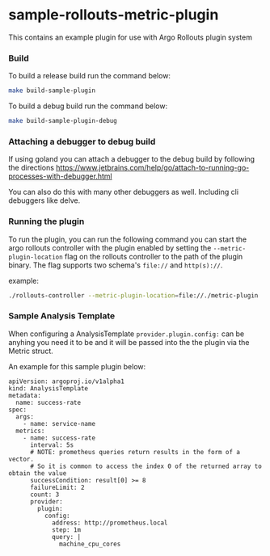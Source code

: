 # sample-rollouts-metric-plugin
This contains an example plugin for use with Argo Rollouts plugin system

### Build

To build a release build run the command below:
```bash
make build-sample-plugin
```

To build a debug build run the command below:
```bash
make build-sample-plugin-debug
```

### Attaching a debugger to debug build
If using goland you can attach a debugger to the debug build by following the directions https://www.jetbrains.com/help/go/attach-to-running-go-processes-with-debugger.html

You can also do this with many other debuggers as well. Including cli debuggers like delve.

### Running the plugin
To run the plugin, you can run the following command you can start the argo rollouts controller with the plugin enabled
by setting the `--metric-plugin-location` flag on the rollouts controller to the path of the plugin binary. The flag
supports two schema's `file://` and `http(s)://`.

example:
```bash
./rollouts-controller --metric-plugin-location=file://./metric-plugin
```

### Sample Analysis Template
When configuring a AnalysisTemplate `provider.plugin.config:` can be anyhing you need it to be and it will be passed into the the plugin via the Metric struct.

An example for this sample plugin below:
```
apiVersion: argoproj.io/v1alpha1
kind: AnalysisTemplate
metadata:
  name: success-rate
spec:
  args:
    - name: service-name
  metrics:
    - name: success-rate
      interval: 5s
      # NOTE: prometheus queries return results in the form of a vector.
      # So it is common to access the index 0 of the returned array to obtain the value
      successCondition: result[0] >= 8
      failureLimit: 2
      count: 3
      provider:
        plugin:
          config:
            address: http://prometheus.local
            step: 1m
            query: |
              machine_cpu_cores
```
